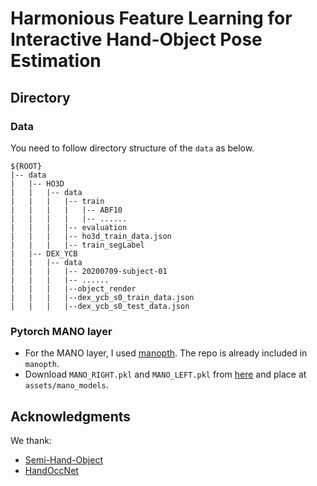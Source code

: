 # Harmonious Feature Learning for Interactive Hand-Object Pose Estimation 

## Directory

### Data  
You need to follow directory structure of the `data` as below.  
```  
${ROOT}  
|-- data  
|   |-- HO3D
|   |   |-- data
|   |   |   |-- train
|   |   |   |   |-- ABF10
|   |   |   |   |-- ......
|   |   |   |-- evaluation
|   |   |   |-- ho3d_train_data.json
|   |   |   |-- train_segLabel 
|   |-- DEX_YCB
|   |   |-- data
|   |   |   |-- 20200709-subject-01
|   |   |   |-- ......
|   |   |   |--object_render
|   |   |   |--dex_ycb_s0_train_data.json
|   |   |   |--dex_ycb_s0_test_data.json
``` 

  
### Pytorch MANO layer
* For the MANO layer, I used [manopth](https://github.com/hassony2/manopth). The repo is already included in `manopth`.
* Download `MANO_RIGHT.pkl` and `MANO_LEFT.pkl` from [here](https://mano.is.tue.mpg.de/) and place at `assets/mano_models`.

## Acknowledgments
We thank: 
* [Semi-Hand-Object](https://github.com/stevenlsw/Semi-Hand-Object.git) 
* [HandOccNet](https://github.com/namepllet/HandOccNet.git)


